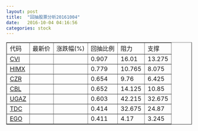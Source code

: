 ```yaml
---
layout: post
title:  "回抽股票分析20161004"
date:   2016-10-04 04:16:56
categories: stock
---
```

<script type="text/javascript">
var stockList = []
stockList.push('gb_cvi');
stockList.push('gb_himx');
stockList.push('gb_czr');
stockList.push('gb_cbl');
stockList.push('gb_ugaz');
stockList.push('gb_tdc');
stockList.push('gb_ego');
</script>
<table border="1">
 <tr>
 <td>代码</td>
 <td>最新价</td>
 <td>涨跌幅(%)</td>
 <td>回抽比例</td>
 <td>阻力</td>
 <td>支撑</td>
</tr>
  <tr id="cvi">
  <td><a href="http://stock.finance.sina.com.cn/usstock/quotes/CVI.html" target="_blank">CVI</a></td><td></td><td></td><td>0.907</td><td>16.01</td><td>13.275</td></tr>
  <tr id="himx">
  <td><a href="http://stock.finance.sina.com.cn/usstock/quotes/HIMX.html" target="_blank">HIMX</a></td><td></td><td></td><td>0.779</td><td>10.765</td><td>8.075</td></tr>
  <tr id="czr">
  <td><a href="http://stock.finance.sina.com.cn/usstock/quotes/CZR.html" target="_blank">CZR</a></td><td></td><td></td><td>0.654</td><td>9.76</td><td>6.425</td></tr>
  <tr id="cbl">
  <td><a href="http://stock.finance.sina.com.cn/usstock/quotes/CBL.html" target="_blank">CBL</a></td><td></td><td></td><td>0.652</td><td>14.125</td><td>10.85</td></tr>
  <tr id="ugaz">
  <td><a href="http://stock.finance.sina.com.cn/usstock/quotes/UGAZ.html" target="_blank">UGAZ</a></td><td></td><td></td><td>0.603</td><td>42.215</td><td>32.675</td></tr>
  <tr id="tdc">
  <td><a href="http://stock.finance.sina.com.cn/usstock/quotes/TDC.html" target="_blank">TDC</a></td><td></td><td></td><td>0.414</td><td>32.675</td><td>24.87</td></tr>
  <tr id="ego">
  <td><a href="http://stock.finance.sina.com.cn/usstock/quotes/EGO.html" target="_blank">EGO</a></td><td></td><td></td><td>0.411</td><td>4.17</td><td>3.245</td></tr>
</table>
